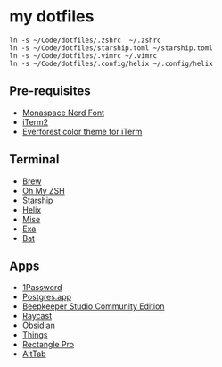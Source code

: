 # my dotfiles

```
ln -s ~/Code/dotfiles/.zshrc  ~/.zshrc
ln -s ~/Code/dotfiles/starship.toml ~/starship.toml
ln -s ~/Code/dotfiles/.vimrc ~/.vimrc
ln -s ~/Code/dotfiles/.config/helix ~/.config/helix
```

## Pre-requisites
- [Monaspace Nerd Font](https://github.com/ryanoasis/nerd-fonts/releases/download/v3.1.1/Monaspace.zip)
- [iTerm2](https://iterm2.com/)
- [Everforest color theme for iTerm](https://github.com/icewind/everforest.iterm2)

## Terminal
- [Brew](https://docs.brew.sh/Installation)
- [Oh My ZSH](https://ohmyz.sh/#install)
- [Starship](https://starship.rs/guide/#%F0%9F%9A%80-installation)
- [Helix](https://docs.helix-editor.com/install.html#homebrew-core)
- [Mise](https://github.com/jdx/mise#quickstart)
- [Exa](https://the.exa.website/install)
- [Bat](https://github.com/sharkdp/bat#on-macos-or-linux-via-homebrew)


## Apps
- [1Password](https://my.1password.com/)
- [Postgres.app](https://postgresapp.com/)
- [Beepkeeper Studio Community Edition](https://github.com/beekeeper-studio/beekeeper-studio)
- [Raycast](https://www.raycast.com/)
- [Obsidian](https://obsidian.md/)
- [Things](https://culturedcode.com/things/)
- [Rectangle Pro](https://rectangleapp.com/)
- [AltTab](https://alt-tab-macos.netlify.app/)
